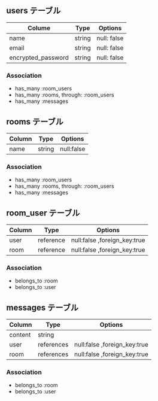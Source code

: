 ## users テーブル

| Colume             | Type   | Options     |
| ------------------ | ------ | ----------- |
| name               | string | null: false |
| email              | string | null: false |
| encrypted_password | string | null: false |

### Association

- has_many :room_users
- has_many :rooms, through: :room_users
- has_many :messages

## rooms テーブル

| Column | Type   | Options    |
| ------ | ------ | ---------- |
| name   | string | null:false |

### Association

- has_many :room_users
- has_many :rooms, through: :room_users
- has_many :messages

## room_user テーブル

| Column | Type      | Options                      |
| ------ | --------- | ---------------------------- |
| user   | reference | null:false ,foreign_key:true |
| room   | reference | null:false ,foreign_key:true |

### Association

- belongs_to :room
- belongs_to :user

## messages テーブル

| Column  | Type       | Options                      |
| ------- | ---------- | ---------------------------- |
| content | string     |                              |
| user    | references | null:false ,foreign_key:true |
| room    | references | null:false ,foreign_key:true |

### Association

- belongs_to :room
- belongs_to :user
